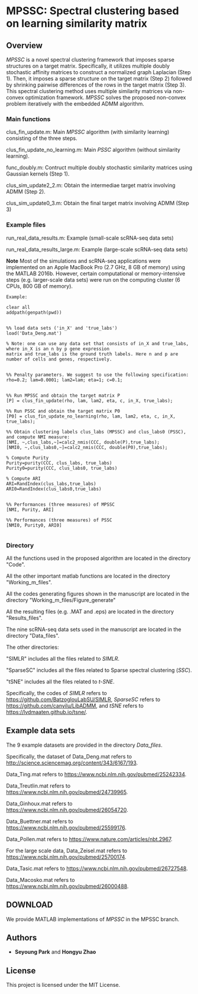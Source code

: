 # MPSSC: Spectral clustering based on learning similarity matrix



## Overview

*MPSSC* is a novel spectral clustering framework that imposes sparse structures on a target matrix. Specifically, it utilizes multiple doubly stochastic affinity matrices to construct a normalized graph Laplacian (Step 1). Then, it imposes a sparse structure on the target matrix (Step 2) followed by shrinking pairwise differences of the rows in the target matrix (Step 3). This spectral clustering method uses multiple similarity matrices via non-convex optimization framework. *MPSSC* solves the proposed non-convex problem iteratively with the embedded ADMM algorithm.

### Main functions

clus_fin_update.m:   Main *MPSSC* algorithm (with similarity learning) consisting of the three steps.

clus_fin_update_no_learning.m:  Main *PSSC* algorithm (without similarity learning). 

func_doubly.m:  Contruct multiple doubly stochastic similarity matrices using Gaussian kernels (Step 1).

clus_sim_update2_2.m:  Obtain the intermediae target matrix involving ADMM (Step 2).

clus_sim_update0_3.m:  Obtain the final target matrix involving ADMM (Step 3)


### Example files
run_real_data_results.m: Example (small-scale scRNA-seq data sets)

run_real_data_results_large.m: Example (large-scale scRNA-seq data sets)


**Note** Most of the simulations and scRNA-seq applications were implemented on an Apple MacBook Pro (2.7 GHz, 8 GB of memory) using the MATLAB 2016b. However, certain computational or memory-intensive steps (e.g. larger-scale data sets) were run on the computing cluster (6 CPUs, 800 GB of memory).




```
Example:

clear all
addpath(genpath(pwd))


%% load data sets ('in_X' and 'true_labs')
load('Data_Deng.mat')

% Note: one can use any data set that consists of in_X and true_labs, where in_X is an n by p gene expression 
matrix and true_labs is the ground truth labels. Here n and p are number of cells and genes, respectively.


%% Penalty parameters. We suggest to use the following specification:
rho=0.2; lam=0.0001; lam2=lam; eta=1; c=0.1;  


%% Run MPSSC and obtain the target matrix P
[P] = clus_fin_update(rho, lam, lam2, eta, c, in_X, true_labs); 

%% Run PSSC and obtain the target matrix P0
[P0] = clus_fin_update_no_learning(rho, lam, lam2, eta, c, in_X, true_labs);

%% Obtain clustering labels clus_labs (MPSSC) and clus_labs0 (PSSC), and compute NMI measure:
[NMI, ~,clus_labs,~]=calc2_nmis(CCC, double(P),true_labs);   
[NMI0, ~,clus_labs0,~]=calc2_nmis(CCC, double(P0),true_labs);   

% Compute Purity
Purity=purity(CCC, clus_labs, true_labs)
Purity0=purity(CCC, clus_labs0, true_labs)

% Compute ARI
ARI=RandIndex(clus_labs,true_labs)
ARI0=RandIndex(clus_labs0,true_labs)


%% Performances (three measures) of MPSSC
[NMI, Purity, ARI]

%% Performances (three measures) of PSSC
[NMI0, Purity0, ARI0]


```

### Directory

All the functions used in the proposed algorithm are located in the directory "Code".

All the other important matlab functions are located in the directory "Working_m_files".

All the codes generating figures shown in the manuscript are located in the directory "Working_m_files/Figure_generate"

All the resulting files (e.g. .MAT and .eps) are located in the directory "Results_files".

The nine scRNA-seq data sets used in the manuscript are located in the directory "Data_files".



The other directories:

"SIMLR" includes all the files related to *SIMLR*.

"SparseSC"  includes all the files related to Sparse spectral clustering (*SSC*).

"tSNE"  includes all the files related to *t-SNE*.

Specifically, the codes of *SIMLR* refers to https://github.com/BatzoglouLabSU/SIMLR, *SparseSC* refers to https://github.com/canyilu/LibADMM, and *tSNE* refers to https://lvdmaaten.github.io/tsne/.



## Example data sets

The 9 example datasets are provided in the directory *Data_files*. 

Specifically, the dataset of Data_Deng.mat refers to http://science.sciencemag.org/content/343/6167/193.

Data_Ting.mat refers to https://www.ncbi.nlm.nih.gov/pubmed/25242334. 

Data_Treutlin.mat refers to https://www.ncbi.nlm.nih.gov/pubmed/24739965. 

Data_Ginhoux.mat refers to https://www.ncbi.nlm.nih.gov/pubmed/26054720.

Data_Buettner.mat refers to https://www.ncbi.nlm.nih.gov/pubmed/25599176. 

Data_Pollen.mat refers to https://www.nature.com/articles/nbt.2967. 

For the large scale data, Data_Zeisel.mat refers to https://www.ncbi.nlm.nih.gov/pubmed/25700174.

Data_Tasic.mat refers to https://www.ncbi.nlm.nih.gov/pubmed/26727548. 

Data_Macosko.mat refers to https://www.ncbi.nlm.nih.gov/pubmed/26000488.


## DOWNLOAD

We provide MATLAB implementations of *MPSSC* in the MPSSC branch.


## Authors

* **Seyoung Park** and   **Hongyu Zhao**


## License

This project is licensed under the MIT License.



